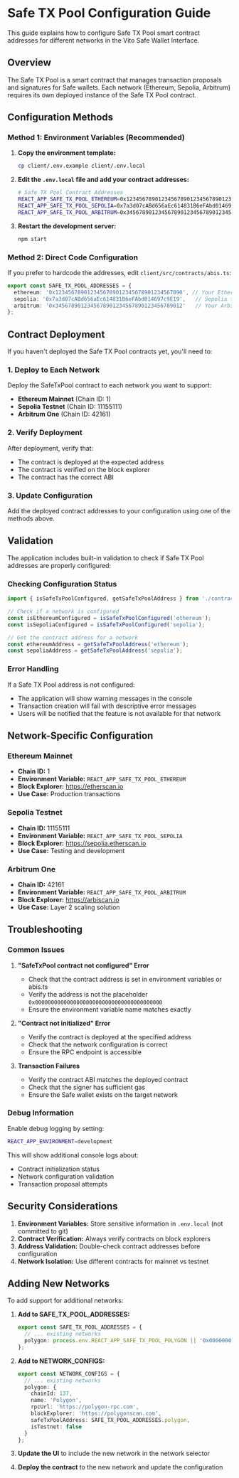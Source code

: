 # Safe TX Pool Configuration Guide

This guide explains how to configure Safe TX Pool smart contract addresses for different networks in the Vito Safe Wallet Interface.

## Overview

The Safe TX Pool is a smart contract that manages transaction proposals and signatures for Safe wallets. Each network (Ethereum, Sepolia, Arbitrum) requires its own deployed instance of the Safe TX Pool contract.

## Configuration Methods

### Method 1: Environment Variables (Recommended)

1. **Copy the environment template:**
   ```bash
   cp client/.env.example client/.env.local
   ```

2. **Edit the `.env.local` file and add your contract addresses:**
   ```bash
   # Safe TX Pool Contract Addresses
   REACT_APP_SAFE_TX_POOL_ETHEREUM=0x1234567890123456789012345678901234567890
   REACT_APP_SAFE_TX_POOL_SEPOLIA=0x7a3d07cABd656aEc614831B6eFAbd014697c9E19
   REACT_APP_SAFE_TX_POOL_ARBITRUM=0x3456789012345678901234567890123456789012
   ```

3. **Restart the development server:**
   ```bash
   npm start
   ```

### Method 2: Direct Code Configuration

If you prefer to hardcode the addresses, edit `client/src/contracts/abis.ts`:

```typescript
export const SAFE_TX_POOL_ADDRESSES = {
  ethereum: '0x1234567890123456789012345678901234567890', // Your Ethereum mainnet address
  sepolia: '0x7a3d07cABd656aEc614831B6eFAbd014697c9E19',   // Sepolia testnet address (default)
  arbitrum: '0x3456789012345678901234567890123456789012'   // Your Arbitrum address
};
```

## Contract Deployment

If you haven't deployed the Safe TX Pool contracts yet, you'll need to:

### 1. Deploy to Each Network

Deploy the SafeTxPool contract to each network you want to support:

- **Ethereum Mainnet** (Chain ID: 1)
- **Sepolia Testnet** (Chain ID: 11155111)
- **Arbitrum One** (Chain ID: 42161)

### 2. Verify Deployment

After deployment, verify that:
- The contract is deployed at the expected address
- The contract is verified on the block explorer
- The contract has the correct ABI

### 3. Update Configuration

Add the deployed contract addresses to your configuration using one of the methods above.

## Validation

The application includes built-in validation to check if Safe TX Pool addresses are properly configured:

### Checking Configuration Status

```typescript
import { isSafeTxPoolConfigured, getSafeTxPoolAddress } from './contracts/abis';

// Check if a network is configured
const isEthereumConfigured = isSafeTxPoolConfigured('ethereum');
const isSepoliaConfigured = isSafeTxPoolConfigured('sepolia');

// Get the contract address for a network
const ethereumAddress = getSafeTxPoolAddress('ethereum');
const sepoliaAddress = getSafeTxPoolAddress('sepolia');
```

### Error Handling

If a Safe TX Pool address is not configured:
- The application will show warning messages in the console
- Transaction creation will fail with descriptive error messages
- Users will be notified that the feature is not available for that network

## Network-Specific Configuration

### Ethereum Mainnet
- **Chain ID:** 1
- **Environment Variable:** `REACT_APP_SAFE_TX_POOL_ETHEREUM`
- **Block Explorer:** https://etherscan.io
- **Use Case:** Production transactions

### Sepolia Testnet
- **Chain ID:** 11155111
- **Environment Variable:** `REACT_APP_SAFE_TX_POOL_SEPOLIA`
- **Block Explorer:** https://sepolia.etherscan.io
- **Use Case:** Testing and development

### Arbitrum One
- **Chain ID:** 42161
- **Environment Variable:** `REACT_APP_SAFE_TX_POOL_ARBITRUM`
- **Block Explorer:** https://arbiscan.io
- **Use Case:** Layer 2 scaling solution

## Troubleshooting

### Common Issues

1. **"SafeTxPool contract not configured" Error**
   - Check that the contract address is set in environment variables or abis.ts
   - Verify the address is not the placeholder `0x0000000000000000000000000000000000000000`
   - Ensure the environment variable name matches exactly

2. **"Contract not initialized" Error**
   - Verify the contract is deployed at the specified address
   - Check that the network configuration is correct
   - Ensure the RPC endpoint is accessible

3. **Transaction Failures**
   - Verify the contract ABI matches the deployed contract
   - Check that the signer has sufficient gas
   - Ensure the Safe wallet exists on the target network

### Debug Information

Enable debug logging by setting:
```bash
REACT_APP_ENVIRONMENT=development
```

This will show additional console logs about:
- Contract initialization status
- Network configuration validation
- Transaction proposal attempts

## Security Considerations

1. **Environment Variables:** Store sensitive information in `.env.local` (not committed to git)
2. **Contract Verification:** Always verify contracts on block explorers
3. **Address Validation:** Double-check contract addresses before configuration
4. **Network Isolation:** Use different contracts for mainnet vs testnet

## Adding New Networks

To add support for additional networks:

1. **Add to SAFE_TX_POOL_ADDRESSES:**
   ```typescript
   export const SAFE_TX_POOL_ADDRESSES = {
     // ... existing networks
     polygon: process.env.REACT_APP_SAFE_TX_POOL_POLYGON || '0x0000000000000000000000000000000000000000'
   };
   ```

2. **Add to NETWORK_CONFIGS:**
   ```typescript
   export const NETWORK_CONFIGS = {
     // ... existing networks
     polygon: {
       chainId: 137,
       name: 'Polygon',
       rpcUrl: 'https://polygon-rpc.com',
       blockExplorer: 'https://polygonscan.com',
       safeTxPoolAddress: SAFE_TX_POOL_ADDRESSES.polygon,
       isTestnet: false
     }
   };
   ```

3. **Update the UI** to include the new network in the network selector

4. **Deploy the contract** to the new network and update the configuration
